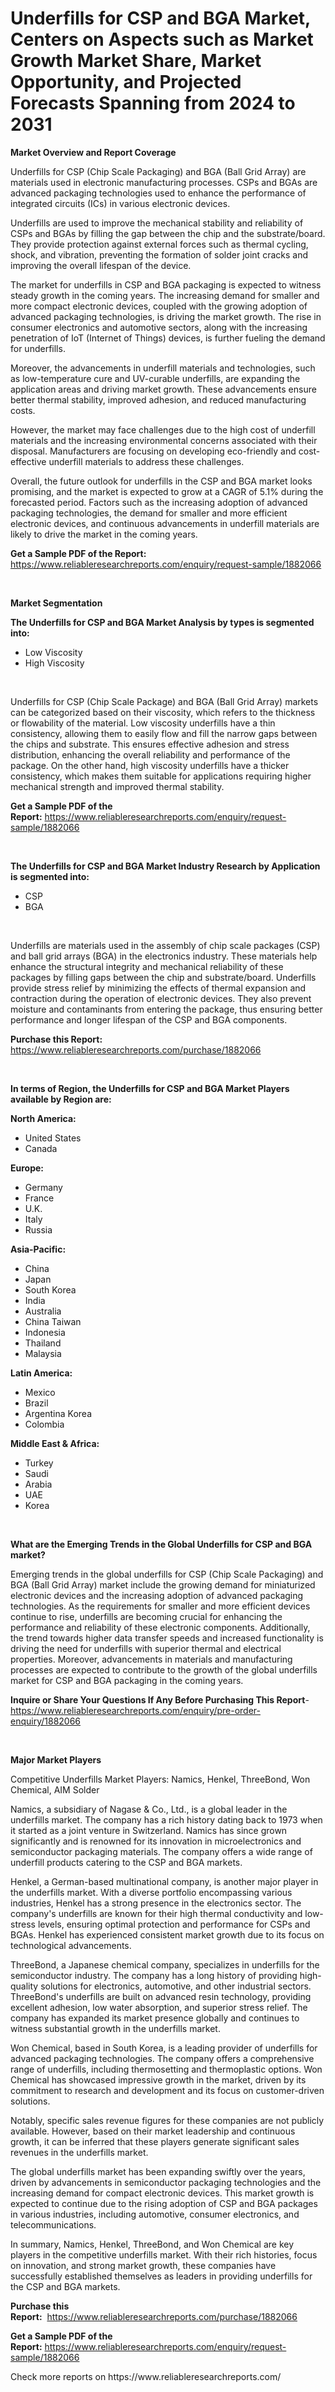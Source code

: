 <p><h1>Underfills for CSP and BGA Market, Centers on Aspects such as Market Growth Market Share, Market Opportunity, and Projected Forecasts Spanning from 2024 to 2031</h1></p><p><strong>Market Overview and Report Coverage</strong></p>
<p><p>Underfills for CSP (Chip Scale Packaging) and BGA (Ball Grid Array) are materials used in electronic manufacturing processes. CSPs and BGAs are advanced packaging technologies used to enhance the performance of integrated circuits (ICs) in various electronic devices.</p><p>Underfills are used to improve the mechanical stability and reliability of CSPs and BGAs by filling the gap between the chip and the substrate/board. They provide protection against external forces such as thermal cycling, shock, and vibration, preventing the formation of solder joint cracks and improving the overall lifespan of the device.</p><p>The market for underfills in CSP and BGA packaging is expected to witness steady growth in the coming years. The increasing demand for smaller and more compact electronic devices, coupled with the growing adoption of advanced packaging technologies, is driving the market growth. The rise in consumer electronics and automotive sectors, along with the increasing penetration of IoT (Internet of Things) devices, is further fueling the demand for underfills.</p><p>Moreover, the advancements in underfill materials and technologies, such as low-temperature cure and UV-curable underfills, are expanding the application areas and driving market growth. These advancements ensure better thermal stability, improved adhesion, and reduced manufacturing costs.</p><p>However, the market may face challenges due to the high cost of underfill materials and the increasing environmental concerns associated with their disposal. Manufacturers are focusing on developing eco-friendly and cost-effective underfill materials to address these challenges.</p><p>Overall, the future outlook for underfills in the CSP and BGA market looks promising, and the market is expected to grow at a CAGR of 5.1% during the forecasted period. Factors such as the increasing adoption of advanced packaging technologies, the demand for smaller and more efficient electronic devices, and continuous advancements in underfill materials are likely to drive the market in the coming years.</p></p>
<p><strong>Get a Sample PDF of the Report:</strong> <a href="https://www.reliableresearchreports.com/enquiry/request-sample/1882066">https://www.reliableresearchreports.com/enquiry/request-sample/1882066</a></p>
<p>&nbsp;</p>
<p><strong>Market Segmentation</strong></p>
<p><strong>The Underfills for CSP and BGA Market Analysis by types is segmented into:</strong></p>
<p><ul><li>Low Viscosity</li><li>High Viscosity</li></ul></p>
<p>&nbsp;</p>
<p><p>Underfills for CSP (Chip Scale Package) and BGA (Ball Grid Array) markets can be categorized based on their viscosity, which refers to the thickness or flowability of the material. Low viscosity underfills have a thin consistency, allowing them to easily flow and fill the narrow gaps between the chips and substrate. This ensures effective adhesion and stress distribution, enhancing the overall reliability and performance of the package. On the other hand, high viscosity underfills have a thicker consistency, which makes them suitable for applications requiring higher mechanical strength and improved thermal stability.</p></p>
<p><strong>Get a Sample PDF of the Report:</strong>&nbsp;<a href="https://www.reliableresearchreports.com/enquiry/request-sample/1882066">https://www.reliableresearchreports.com/enquiry/request-sample/1882066</a></p>
<p>&nbsp;</p>
<p><strong>The Underfills for CSP and BGA Market Industry Research by Application is segmented into:</strong></p>
<p><ul><li>CSP</li><li>BGA</li></ul></p>
<p>&nbsp;</p>
<p><p>Underfills are materials used in the assembly of chip scale packages (CSP) and ball grid arrays (BGA) in the electronics industry. These materials help enhance the structural integrity and mechanical reliability of these packages by filling gaps between the chip and substrate/board. Underfills provide stress relief by minimizing the effects of thermal expansion and contraction during the operation of electronic devices. They also prevent moisture and contaminants from entering the package, thus ensuring better performance and longer lifespan of the CSP and BGA components.</p></p>
<p><strong>Purchase this Report:</strong>&nbsp; <a href="https://www.reliableresearchreports.com/purchase/1882066">https://www.reliableresearchreports.com/purchase/1882066</a></p>
<p>&nbsp;</p>
<p><strong>In terms of Region, the Underfills for CSP and BGA Market Players available by Region are:</strong></p>
<p>
    <p> <strong> North America: </strong>
        <ul>
            <li>United States</li>
            <li>Canada</li>
        </ul>
        </p> 
    <p> <strong> Europe: </strong>
        <ul>
            <li>Germany</li>
            <li>France</li>
            <li>U.K.</li>
            <li>Italy</li>
            <li>Russia</li>
        </ul>
        </p> 
    <p> <strong> Asia-Pacific: </strong>
        <ul>
            <li>China</li>
            <li>Japan</li>
            <li>South Korea</li>
            <li>India</li>
            <li>Australia</li>
            <li>China Taiwan</li>
            <li>Indonesia</li>
            <li>Thailand</li>
            <li>Malaysia</li>
        </ul>
        </p> 
    <p> <strong> Latin America: </strong>
        <ul>
            <li>Mexico</li>
            <li>Brazil</li>
            <li>Argentina Korea</li>
            <li>Colombia</li>
        </ul>
        </p> 
    <p> <strong> Middle East & Africa: </strong>
        <ul>
            <li>Turkey</li>
            <li>Saudi</li>
            <li>Arabia</li>
            <li>UAE</li>
            <li>Korea</li>
        </ul>
    </p>
    </p>
<p>&nbsp;</p>
<p><strong>What are the Emerging Trends in the Global Underfills for CSP and BGA market?</strong></p>
<p><p>Emerging trends in the global underfills for CSP (Chip Scale Packaging) and BGA (Ball Grid Array) market include the growing demand for miniaturized electronic devices and the increasing adoption of advanced packaging technologies. As the requirements for smaller and more efficient devices continue to rise, underfills are becoming crucial for enhancing the performance and reliability of these electronic components. Additionally, the trend towards higher data transfer speeds and increased functionality is driving the need for underfills with superior thermal and electrical properties. Moreover, advancements in materials and manufacturing processes are expected to contribute to the growth of the global underfills market for CSP and BGA packaging in the coming years.</p></p>
<p><strong>Inquire or Share Your Questions If Any Before Purchasing This Report</strong>- <a href="https://www.reliableresearchreports.com/enquiry/pre-order-enquiry/1882066">https://www.reliableresearchreports.com/enquiry/pre-order-enquiry/1882066</a></p>
<p>&nbsp;</p>
<p><strong>Major Market Players</strong></p>
<p><p>Competitive Underfills Market Players: Namics, Henkel, ThreeBond, Won Chemical, AIM Solder</p><p>Namics, a subsidiary of Nagase & Co., Ltd., is a global leader in the underfills market. The company has a rich history dating back to 1973 when it started as a joint venture in Switzerland. Namics has since grown significantly and is renowned for its innovation in microelectronics and semiconductor packaging materials. The company offers a wide range of underfill products catering to the CSP and BGA markets.</p><p>Henkel, a German-based multinational company, is another major player in the underfills market. With a diverse portfolio encompassing various industries, Henkel has a strong presence in the electronics sector. The company's underfills are known for their high thermal conductivity and low-stress levels, ensuring optimal protection and performance for CSPs and BGAs. Henkel has experienced consistent market growth due to its focus on technological advancements.</p><p>ThreeBond, a Japanese chemical company, specializes in underfills for the semiconductor industry. The company has a long history of providing high-quality solutions for electronics, automotive, and other industrial sectors. ThreeBond's underfills are built on advanced resin technology, providing excellent adhesion, low water absorption, and superior stress relief. The company has expanded its market presence globally and continues to witness substantial growth in the underfills market.</p><p>Won Chemical, based in South Korea, is a leading provider of underfills for advanced packaging technologies. The company offers a comprehensive range of underfills, including thermosetting and thermoplastic options. Won Chemical has showcased impressive growth in the market, driven by its commitment to research and development and its focus on customer-driven solutions.</p><p>Notably, specific sales revenue figures for these companies are not publicly available. However, based on their market leadership and continuous growth, it can be inferred that these players generate significant sales revenues in the underfills market.</p><p>The global underfills market has been expanding swiftly over the years, driven by advancements in semiconductor packaging technologies and the increasing demand for compact electronic devices. This market growth is expected to continue due to the rising adoption of CSP and BGA packages in various industries, including automotive, consumer electronics, and telecommunications.</p><p>In summary, Namics, Henkel, ThreeBond, and Won Chemical are key players in the competitive underfills market. With their rich histories, focus on innovation, and strong market growth, these companies have successfully established themselves as leaders in providing underfills for the CSP and BGA markets.</p></p>
<p><strong>Purchase this Report:</strong>&nbsp;&nbsp;<a href="https://www.reliableresearchreports.com/purchase/1882066">https://www.reliableresearchreports.com/purchase/1882066</a></p>
<p></p>
<p><strong>Get a Sample PDF of the Report:</strong>&nbsp;<a href="https://www.reliableresearchreports.com/enquiry/request-sample/1882066">https://www.reliableresearchreports.com/enquiry/request-sample/1882066</a></p>
<p>Check more reports on https://www.reliableresearchreports.com/</p>